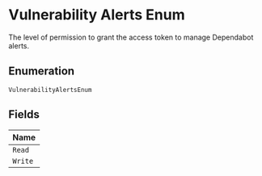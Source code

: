 
# Vulnerability Alerts Enum

The level of permission to grant the access token to manage Dependabot alerts.

## Enumeration

`VulnerabilityAlertsEnum`

## Fields

| Name |
|  --- |
| `Read` |
| `Write` |

